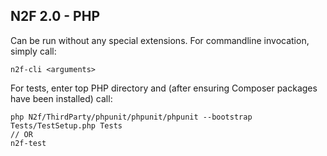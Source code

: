 ﻿## N2F 2.0 - PHP
Can be run without any special extensions.  For commandline invocation, simply call:

	n2f-cli <arguments>

For tests, enter top PHP directory and (after ensuring Composer packages have been installed) call:

	php N2f/ThirdParty/phpunit/phpunit/phpunit --bootstrap Tests/TestSetup.php Tests
	// OR
	n2f-test